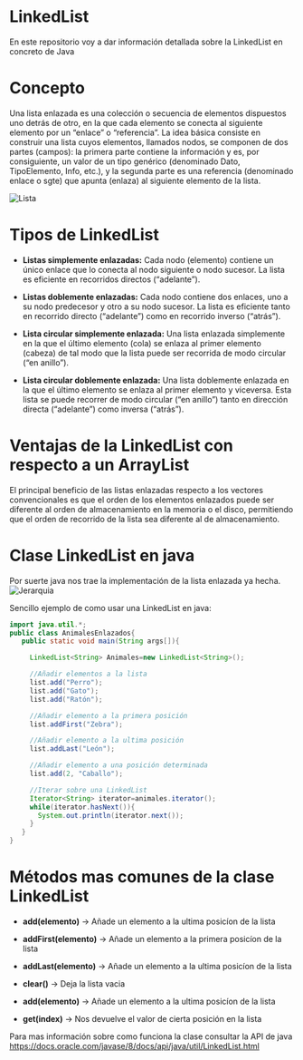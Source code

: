 # LinkedList
En este repositorio voy a dar información detallada sobre la LinkedList en concreto de Java
# Concepto

Una lista enlazada es una colección o secuencia de elementos dispuestos uno detrás de otro, en la que cada elemento se conecta al siguiente elemento por un “enlace” o “referencia”. La idea básica consiste en construir una lista cuyos elementos, llamados nodos, se componen de dos partes (campos): la primera parte contiene la información y es, por consiguiente, un valor de un tipo genérico (denominado Dato, TipoElemento, Info, etc.), y la segunda parte es una referencia (denominado enlace o sgte) que apunta (enlaza) al siguiente elemento de la lista.

![Lista](https://sites.google.com/a/espe.edu.ec/programacion-ii/home/listas-enlazadas/lista.png?attredirects=0)

# Tipos de LinkedList

* **Listas simplemente enlazadas:**  Cada nodo (elemento) contiene un único enlace que lo
conecta al nodo siguiente o nodo sucesor. La lista es eficiente en recorridos directos
(“adelante”).

* **Listas doblemente enlazadas:** Cada nodo contiene dos enlaces, uno a su nodo predecesor
y otro a su nodo sucesor. La lista es eficiente tanto en recorrido directo (“adelante”) como
en recorrido inverso (“atrás”).

* **Lista circular simplemente enlazada:** Una lista enlazada simplemente en la que el último
elemento (cola) se enlaza al primer elemento (cabeza) de tal modo que la lista puede ser
recorrida de modo circular (“en anillo”).

* **Lista circular doblemente enlazada:** Una lista doblemente enlazada en la que el último
elemento se enlaza al primer elemento y viceversa. Esta lista se puede recorrer de modo
circular (“en anillo”) tanto en dirección directa (“adelante”) como inversa (“atrás”).

# Ventajas de la LinkedList con respecto a un ArrayList

El principal beneficio de las listas enlazadas respecto a los vectores convencionales es que el orden de los elementos enlazados puede ser diferente al orden de almacenamiento en la memoria o el disco, permitiendo que el orden de recorrido de la lista sea diferente al de almacenamiento.

# Clase LinkedList en java

Por suerte java nos trae la implementación de la lista enlazada ya hecha.
![Jerarquia](https://gyazo.com/e686557f7f69a9ac1a0148763ba2a896)


Sencillo ejemplo de como usar una LinkedList en java:

```java
import java.util.*;
public class AnimalesEnlazados{
   public static void main(String args[]){

     LinkedList<String> Animales=new LinkedList<String>();

     //Añadir elementos a la lista
     list.add("Perro");
     list.add("Gato");
     list.add("Ratón");

     //Añadir elemento a la primera posición
     list.addFirst("Zebra");

     //Añadir elemento a la ultima posición
     list.addLast("León");

     //Añadir elemento a una posición determinada
     list.add(2, "Caballo");

     //Iterar sobre una LinkedList
     Iterator<String> iterator=animales.iterator();
     while(iterator.hasNext()){
       System.out.println(iterator.next());
     }
   } 
} 


```
# Métodos mas comunes de la clase LinkedList

* **add(elemento)** -> Añade un elemento a la ultima posicíon de la lista

* **addFirst(elemento)** -> Añade un elemento a la primera posicíon de la lista

* **addLast(elemento)** -> Añade un elemento a la ultima posicíon de la lista

* **clear()** -> Deja la lista vacia

* **add(elemento)** -> Añade un elemento a la ultima posicíon de la lista

* **get(index)** -> Nos devuelve el valor de cierta posición en la lista

Para mas información sobre como funciona la clase consultar la API de java https://docs.oracle.com/javase/8/docs/api/java/util/LinkedList.html
